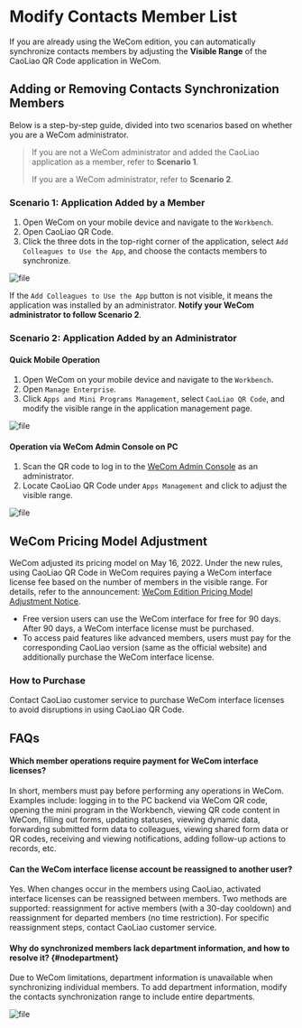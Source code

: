 # Modify Contacts Member List

If you are already using the WeCom edition, you can automatically synchronize contacts members by adjusting the **Visible Range** of the CaoLiao QR Code application in WeCom.

## Adding or Removing Contacts Synchronization Members

Below is a step-by-step guide, divided into two scenarios based on whether you are a WeCom administrator.

> If you are not a WeCom administrator and added the CaoLiao application as a member, refer to **Scenario 1**.
>
> If you are a WeCom administrator, refer to **Scenario 2**.

### Scenario 1: Application Added by a Member

1. Open WeCom on your mobile device and navigate to the `Workbench`.
2. Open CaoLiao QR Code.
3. Click the three dots in the top-right corner of the application, select `Add Colleagues to Use the App`, and choose the contacts members to synchronize.

![file](//blogcdnimg.clewm.net/2021/11/image-1637905965199_16379059655912.png?x-oss-process=image/auto-orient,1/quality,q_50/format,jpg)

If the `Add Colleagues to Use the App` button is not visible, it means the application was installed by an administrator. **Notify your WeCom administrator to follow Scenario 2**.

### Scenario 2: Application Added by an Administrator

#### Quick Mobile Operation

1. Open WeCom on your mobile device and navigate to the `Workbench`.
2. Open `Manage Enterprise`.
3. Click `Apps and Mini Programs Management`, select `CaoLiao QR Code`, and modify the visible range in the application management page.

![file](//blogcdnimg.clewm.net/2021/11/image-1637898934104_16378989344836.png?x-oss-process=image/auto-orient,1/quality,q_50/format,jpg)

#### Operation via WeCom Admin Console on PC

1. Scan the QR code to log in to the [WeCom Admin Console](https://work.weixin.qq.com/wework_admin/loginpage_wx) as an administrator.
2. Locate CaoLiao QR Code under `Apps Management` and click to adjust the visible range.

![file](//blogcdnimg.clewm.net/2021/11/image-1638155858693_16381558590123.png?x-oss-process=image/auto-orient,1/quality,q_50/format,jpg)

## WeCom Pricing Model Adjustment

WeCom adjusted its pricing model on May 16, 2022. Under the new rules, using CaoLiao QR Code in WeCom requires paying a WeCom interface license fee based on the number of members in the visible range. For details, refer to the announcement: [WeCom Edition Pricing Model Adjustment Notice](https://cli.im/help/76366).

- Free version users can use the WeCom interface for free for 90 days. After 90 days, a WeCom interface license must be purchased.
- To access paid features like advanced members, users must pay for the corresponding CaoLiao version (same as the official website) and additionally purchase the WeCom interface license.

### How to Purchase

Contact CaoLiao customer service to purchase WeCom interface licenses to avoid disruptions in using CaoLiao QR Code.

## FAQs

#### Which member operations require payment for WeCom interface licenses?

In short, members must pay before performing any operations in WeCom. Examples include: logging in to the PC backend via WeCom QR code, opening the mini program in the Workbench, viewing QR code content in WeCom, filling out forms, updating statuses, viewing dynamic data, forwarding submitted form data to colleagues, viewing shared form data or QR codes, receiving and viewing notifications, adding follow-up actions to records, etc.

#### Can the WeCom interface license account be reassigned to another user?

Yes. When changes occur in the members using CaoLiao, activated interface licenses can be reassigned between members. Two methods are supported: reassignment for active members (with a 30-day cooldown) and reassignment for departed members (no time restriction). For specific reassignment steps, contact CaoLiao customer service.

#### Why do synchronized members lack department information, and how to resolve it? {#nodepartment}

Due to WeCom limitations, department information is unavailable when synchronizing individual members. To add department information, modify the contacts synchronization range to include entire departments.

![file](//blogcdnimg.clewm.net/2021/12/image-1639035792172_16390357925279.png?x-oss-process=image/auto-orient,1/quality,q_50/format,jpg)